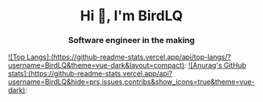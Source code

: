 <h1 align="center">Hi 👋, I'm BirdLQ</h1>
<h3 align="center">Software engineer in the making</h3>

[![Top Langs]:(https://github-readme-stats.vercel.app/api/top-langs/?username=BirdLQ&theme=vue-dark&layout=compact)](https://github.com/anuraghazra/github-readme-stats):
[![Anurag's GitHub stats]:(https://github-readme-stats.vercel.app/api?username=BirdLQ&hide=prs,issues,contribs&show_icons=true&theme=vue-dark)](https://github.com/anuraghazra/github-readme-stats):

